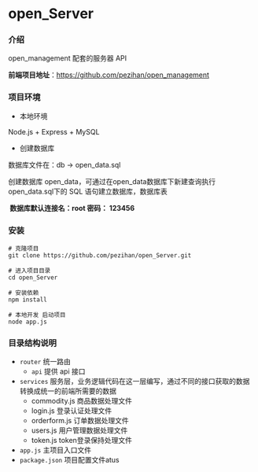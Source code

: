 # open_Server

### 介绍

open_management 配套的服务器 API 

**前端项目地址**：https://github.com/pezihan/open_management

### 项目环境

- 本地环境

 Node.js + Express + MySQL

- 创建数据库

 数据库文件在：db -> open_data.sql

 创建数据库 open_data，可通过在open_data数据库下新建查询执行 open_data.sql下的 SQL 语句建立数据库，数据库表

**​ 数据库默认连接名：root   密码： 123456**



### 安装

```
# 克隆项目
git clone https://github.com/pezihan/open_Server.git

# 进入项目目录
cd open_Server

# 安装依赖
npm install

# 本地开发 启动项目
node app.js
```

### 目录结构说明

- `router` 统一路由
  - `api` 提供 api 接口
- `services` 服务层，业务逻辑代码在这一层编写，通过不同的接口获取的数据转换成统一的前端所需要的数据
  - commodity.js  商品数据处理文件
  - login.js  登录认证处理文件
  - orderform.js  订单数据处理文件
  - users.js   用户管理数据处理文件
  - token.js   token登录保持处理文件
- `app.js` 主项目入口文件
- `package.json` 项目配置文件atus
